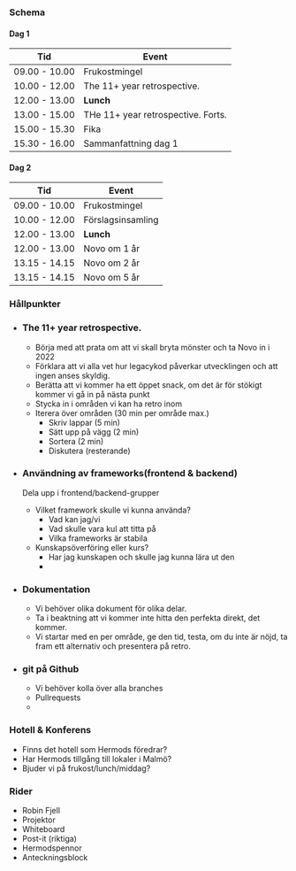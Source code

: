 ### Schema

#### Dag 1

| Tid           | Event                              |
|---------------|------------------------------------|
| 09.00 - 10.00 | Frukostmingel                      |
| 10.00 - 12.00 | The 11+ year retrospective.        |
| 12.00 - 13.00 | __Lunch__                          |
| 13.00 - 15.00 | THe 11+ year retrospective. Forts. | 
| 15.00 - 15.30 | Fika                               |
| 15.30 - 16.00 | Sammanfattning dag 1               |

#### Dag 2

| Tid           | Event             |
|---------------|-------------------|
| 09.00 - 10.00 | Frukostmingel     |
| 10.00 - 12.00 | Förslagsinsamling |
| 12.00 - 13.00 | __Lunch__         |
| 12.00 - 13.00 | Novo om 1 år      |
| 13.15 - 14.15 | Novo om 2 år      |
| 13.15 - 14.15 | Novo om 5 år      |

### Hållpunkter

* ### The 11+ year retrospective.
    * Börja med att prata om att vi skall bryta mönster och ta Novo in i 2022
    * Förklara att vi alla vet hur legacykod påverkar utvecklingen och att ingen anses skyldig.
    * Berätta att vi kommer ha ett öppet snack, om det är för stökigt kommer vi gå in på nästa punkt
    * Stycka in i områden vi kan ha retro inom
    * Iterera över områden (30 min per område max.)
      * Skriv lappar (5 min)
      * Sätt upp på vägg (2 min)
      * Sortera (2 min)
      * Diskutera (resterande)


* ### Användning av frameworks(frontend & backend)
  Dela upp i frontend/backend-grupper
    * Vilket framework skulle vi kunna använda?
      * Vad kan jag/vi
      * Vad skulle vara kul att titta på
      * Vilka frameworks är stabila
    * Kunskapsöverföring eller kurs?
      * Har jag kunskapen och skulle jag kunna lära ut den
      * 

* ### Dokumentation
    * Vi behöver olika dokument för olika delar.
    * Ta i beaktning att vi kommer inte hitta den perfekta direkt, det kommer.
    * Vi startar med en per område, ge den tid, testa, om du inte är nöjd, ta fram ett alternativ och presentera på retro.
* ### git på Github
  * Vi behöver kolla över alla branches
  * Pullrequests
  * 

### Hotell & Konferens
* Finns det hotell som Hermods föredrar?
* Har Hermods tillgång till lokaler i Malmö?
* Bjuder vi på frukost/lunch/middag?

### Rider
* Robin Fjell
* Projektor
* Whiteboard
* Post-it (riktiga)
* Hermodspennor
* Anteckningsblock
